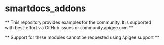 # smartdocs_addons

** This repository provides examples for the community. It is supported with best-effort via GitHub issues or community.apigee.com **

** Support for these modules cannot be requested using Apigee support **
